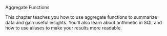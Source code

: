 Aggregate Functions

This chapter teaches you how to use aggregate functions to summarize data and gain useful insights. You'll also learn about arithmetic in SQL and how to use aliases to make your results more readable.
